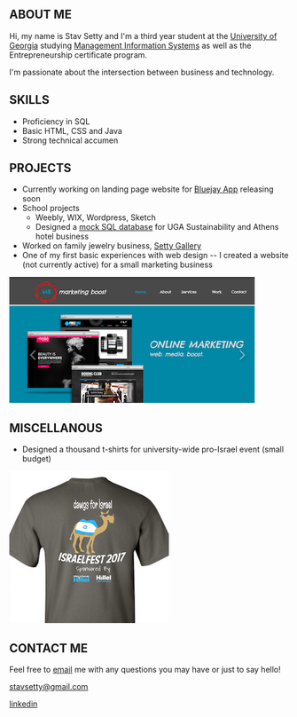 ## ABOUT ME

Hi, my name is Stav Setty and I'm a third year student at the [University of Georgia](http://www.uga.edu) studying [Management Information Systems](http://www.terry.uga.edu/undergraduate/majors/management-information-systems) as well as the Entrepreneurship certificate program. 

I'm passionate about the intersection between business and technology. 

## SKILLS 
- Proficiency in SQL 
- Basic HTML, CSS and Java 
- Strong technical accumen 

## PROJECTS
- Currently working on landing page website for [Bluejay App](http://bluejay-app.com/#) releasing soon
- School projects 
  - Weebly, WIX, Wordpress, Sketch   
  - Designed a [mock SQL database](http://share.pho.to/Ah2fd) for UGA Sustainability and Athens hotel business 
- Worked on family jewelry business, [Setty Gallery](http://www.settygallery.com)
- One of my first basic experiences with web design -- I created a website (not currently active) for a small marketing business 


![Image](markboost.jpg)

## MISCELLANOUS  

- Designed a thousand t-shirts for university-wide pro-Israel event (small budget) 

![Image](tshirt.jpg)

## CONTACT ME
Feel free to [email](mailto:stavsetty@gmail.com) me with any questions you may have or just to say hello! 

[stavsetty@gmail.com](mailto:stavsetty@gmail.com)

[linkedin](https://www.linkedin.com/in/stavsetty/) 


